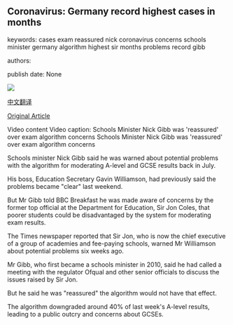 ## Coronavirus: Germany record highest cases in months

keywords: cases exam reassured nick coronavirus concerns schools minister germany algorithm highest sir months problems record gibb

authors: 

publish date: None

![](https://m.files.bbci.co.uk/modules/bbc-morph-news-waf-page-meta/4.1.3/bbc_news_logo.png)

[中文翻译](Coronavirus%3A%20Germany%20record%20highest%20cases%20in%20months_zh.md)

[Original Article](https://www.bbc.com/news/live/world-53833685)

Video content Video caption: Schools Minister Nick Gibb was 'reassured' over exam algorithm concerns Schools Minister Nick Gibb was 'reassured' over exam algorithm concerns

Schools minister Nick Gibb said he was warned about potential problems with the algorithm for moderating A-level and GCSE results back in July.

His boss, Education Secretary Gavin Williamson, had previously said the problems became "clear" last weekend.

But Mr Gibb told BBC Breakfast he was made aware of concerns by the former top official at the Department for Education, Sir Jon Coles, that poorer students could be disadvantaged by the system for moderating exam results.

The Times newspaper reported that Sir Jon, who is now the chief executive of a group of academies and fee-paying schools, warned Mr Williamson about potential problems six weeks ago.

Mr Gibb, who first became a schools minister in 2010, said he had called a meeting with the regulator Ofqual and other senior officials to discuss the issues raised by Sir Jon.

But he said he was "reassured" the algorithm would not have that effect.

The algorithm downgraded around 40% of last week's A-level results, leading to a public outcry and concerns about GCSEs.